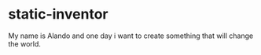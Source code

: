 # static-inventor
My name is Alando and one day i want to create something that will change the world.
